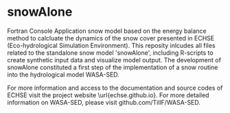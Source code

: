# snowAlone

Fortran Console Application snow model based on the energy balance method to calcluate the dynamics of the snow cover presented in ECHSE (Eco-hydrological Simulation Environment). This reposity inlcudes all files related to the standalone snow model 'snowAlone', including R-scripts to create synthetic input data and visualize model output. The development of snowAlone constituted a first step of the implementation of a snow routine into the hydrological model WASA-SED. 

For more information and access to the documentation and source codes of ECHSE visit the project website \url{echse.github.io}.
For more detailed information on WASA-SED, please visit github.com/TillF/WASA-SED.


